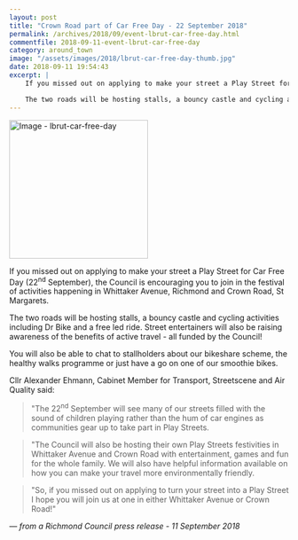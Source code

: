 ```yaml
---
layout: post
title: "Crown Road part of Car Free Day - 22 September 2018"
permalink: /archives/2018/09/event-lbrut-car-free-day.html
commentfile: 2018-09-11-event-lbrut-car-free-day
category: around_town
image: "/assets/images/2018/lbrut-car-free-day-thumb.jpg"
date: 2018-09-11 19:54:43
excerpt: |
    If you missed out on applying to make your street a Play Street for Car Free Day (22<sup>nd</sup> September), the Council is encouraging you to join in the festival of activities happening in Whittaker Avenue, Richmond and Crown Road, St Margarets.

    The two roads will be hosting stalls, a bouncy castle and cycling activities including Dr Bike and a free led ride. Street entertainers will also be raising awareness of the benefits of active travel - all funded by the Council!
---
```

<a href="/assets/images/2018/lbrut-car-free-day.jpg" title="Click for a larger image"><img src="/assets/images/2018/lbrut-car-free-day-thumb.jpg" width="250" alt="Image - lbrut-car-free-day"  class="photo right"/></a>

If you missed out on applying to make your street a Play Street for Car Free Day (22<sup>nd</sup> September), the Council is encouraging you to join in the festival of activities happening in Whittaker Avenue, Richmond and Crown Road, St Margarets.

The two roads will be hosting stalls, a bouncy castle and cycling activities including Dr Bike and a free led ride. Street entertainers will also be raising awareness of the benefits of active travel - all funded by the Council!

You will also be able to chat to stallholders about our bikeshare scheme, the healthy walks programme or just have a go on one of our smoothie bikes.

Cllr Alexander Ehmann, Cabinet Member for Transport, Streetscene and Air Quality said:

> "The 22<sup>nd</sup> September will see many of our streets filled with the sound of children playing rather than the hum of car engines as communities gear up to take part in Play Streets.


> "The Council will also be hosting their own Play Streets festivities in Whittaker Avenue and Crown Road with entertainment, games and fun for the whole family. We will also have helpful information available on how you can make your travel more environmentally friendly.


> "So, if you missed out on applying to turn your street into a Play Street I hope you will join us at one in either Whittaker Avenue or Crown Road!"

<cite>&mdash; from a Richmond Council press release - 11 September 2018</cite>
